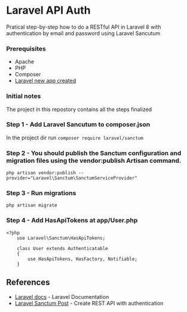 # Laravel API Auth
Pratical step-by-step how to do a RESTful API in Laravel 8 with authentication by email and password using Laravel Sancutum

### Prerequisites
- Apache
- PHP
- Composer
- [Laravel new app created]([https://link](https://laravel.com/docs/8.x/installation#meet-laravel))
  
### Initial notes
The project in this repostory contains all the steps finalized

### Step 1 - Add Laravel Sancutum to composer.json
In the project dir run
` composer require laravel/sanctum `


### Step 2 - You should publish the Sanctum configuration and migration files using the vendor:publish Artisan command. 

` php artisan vendor:publish --provider="Laravel\Sanctum\SanctumServiceProvider" `

### Step 3 - Run migrations

` php artisan migrate `


### Step 4 - Add HasApiTokens at app/User.php

```
<?php 
    use Laravel\Sanctum\HasApiTokens;

    class User extends Authenticatable
    {
        use HasApiTokens, HasFactory, Notifiable;
    }
````

## References
- [Laravel docs](https://laravel.com/docs/8.x) - Laravel Documentation
- [Laravel Sanctum Post](https://laravel.com/docs/8.x/sanctum#introduction) - Create REST API with authentication
